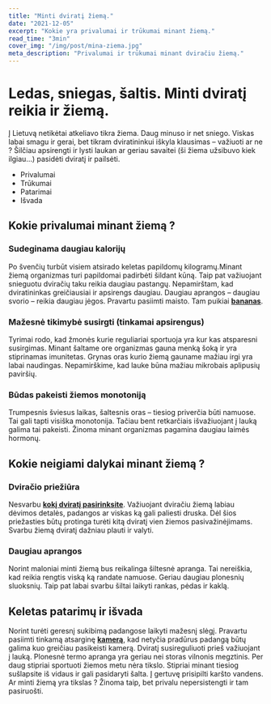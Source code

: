 ```yaml
---
title: "Minti dviratį žiemą."
date: "2021-12-05"
excerpt: "Kokie yra privalumai ir trūkumai minant žiemą."
read_time: "3min"
cover_img: "/img/post/mina-ziema.jpg"
meta_description: "Privalumai ir trūkumai minant dviračiu žiemą."
---
```


# Ledas, sniegas, šaltis. Minti dviratį reikia ir žiemą.

Į Lietuvą netikėtai atkeliavo tikra žiema. Daug minuso ir net sniego. Viskas labai smagu ir gerai, bet tikram dviratininkui iškyla klausimas – važiuoti ar ne ? Šilčiau apsirengti ir lysti laukan ar geriau savaitei (ši žiema užsibuvo kiek ilgiau…) pasidėti dviratį ir pailsėti.

- Privalumai
- Trūkumai
- Patarimai
- Išvada

## Kokie privalumai minant žiemą ?

### Sudeginama daugiau kalorijų

Po švenčių turbūt visiem atsirado keletas papildomų kilogramų.Minant žiemą organizmas turi papildomai padirbėti šildant kūną. Taip pat važiuojant snieguotu dviračių taku reikia daugiau pastangų. Nepamirštam, kad dviratininkas greičiausiai ir apsirengs daugiau. Daugiau aprangos – daugiau svorio – reikia daugiau jėgos. Pravartu pasiimti maisto. Tam puikiai **[bananas](https://minant.lt/bananai-minant-dviraciu/)**.

### Mažesnė tikimybė susirgti (tinkamai apsirengus)

Tyrimai rodo, kad žmonės kurie reguliariai sportuoja yra kur kas atsparesni susirgimas. Minant šaltame ore organizmas gauna menką šoką ir yra stiprinamas imunitetas. Grynas oras kurio žiemą gauname mažiau irgi yra labai naudingas. Nepamirškime, kad lauke būna mažiau mikrobais aplipusių paviršių.

### Būdas pakeisti žiemos monotoniją

Trumpesnis šviesus laikas, šaltesnis oras – tiesiog priverčia būti namuose. Tai gali tapti visiška monotonija. Tačiau bent retkarčiais išvažiuojant į lauką
galima tai pakeisti. Žinoma minant organizmas pagamina daugiau laimės hormonų.

## Kokie neigiami dalykai minant žiemą ?​

### Dviračio priežiūra​

Nesvarbu **[ kokį dviratį pasirinksite](https://minant.lt/dviraciu-tipai/)**. Važiuojant dviračiu žiemą labiau dėvimos detalės, padangos ar viskas ką gali paliesti druska. Dėl šios priežasties būtų protinga turėti kitą dviratį vien žiemos pasivažinėjimams.
Svarbu žiemą dviratį dažniau plauti ir valyti.

### Daugiau aprangos

Norint maloniai minti žiemą bus reikalinga šiltesnė apranga. Tai nereiškia, kad reikia rengtis viską ką randate namuose. Geriau daugiau plonesnių sluoksnių. Taip pat labai svarbu šiltai laikyti rankas, pėdas ir kaklą.

## Keletas patarimų ir išvada​

Norint turėti geresnį sukibimą padangose laikyti mažesnį slėgį.
Pravartu pasiimti tinkamą atsarginę **[kamerą](https://minant.lt/kokie-kameru-ventiliai-naudojami-dviracio-padangose/)**, kad netyčia pradūrus padangą būtų galima kuo greičiau pasikeisti kamerą.
Dviratį susireguliuoti prieš važiuojant į lauką.
Plonesnė termo apranga yra geriau nei storas vilnonis megztinis.
Per daug stipriai sportuoti žiemos metu nėra tikslo. Stipriai minant tiesiog sušlapsite iš vidaus ir gali pasidaryti šalta.
Į gertuvę prisipilti karšto vandens.
Ar minti žiemą yra tikslas ? Žinoma taip, bet privalu nepersistengti ir tam pasiruošti.
